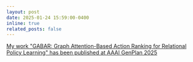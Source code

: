 ```yaml
---
layout: post
date: 2025-01-24 15:59:00-0400
inline: true
related_posts: false
---
```


 <a href="https://www.linkedin.com/feed/update/urn:li:activity:7299670475717099520/"> My work "GABAR: Graph Attention-Based Action Ranking for Relational Policy Learning" has been published at AAAI GenPlan 2025</a>


 
